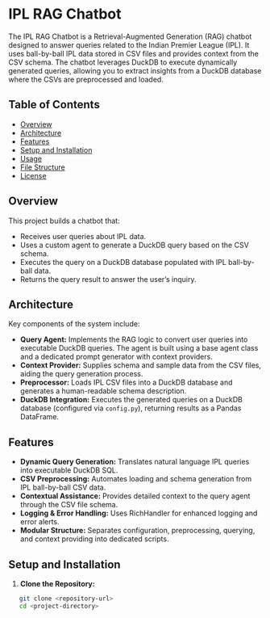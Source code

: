 # IPL RAG Chatbot

The IPL RAG Chatbot is a Retrieval-Augmented Generation (RAG) chatbot designed to answer queries related to the Indian Premier League (IPL). It uses ball-by-ball IPL data stored in CSV files and provides context from the CSV schema. The chatbot leverages DuckDB to execute dynamically generated queries, allowing you to extract insights from a DuckDB database where the CSVs are preprocessed and loaded.

## Table of Contents

- [Overview](#overview)
- [Architecture](#architecture)
- [Features](#features)
- [Setup and Installation](#setup-and-installation)
- [Usage](#usage)
- [File Structure](#file-structure)
- [License](#license)

## Overview

This project builds a chatbot that:
- Receives user queries about IPL data.
- Uses a custom agent to generate a DuckDB query based on the CSV schema.
- Executes the query on a DuckDB database populated with IPL ball-by-ball data.
- Returns the query result to answer the user’s inquiry.

## Architecture

Key components of the system include:

- **Query Agent:** Implements the RAG logic to convert user queries into executable DuckDB queries. The agent is built using a base agent class and a dedicated prompt generator with context providers.
- **Context Provider:** Supplies schema and sample data from the CSV files, aiding the query generation process.
- **Preprocessor:** Loads IPL CSV files into a DuckDB database and generates a human-readable schema description.
- **DuckDB Integration:** Executes the generated queries on a DuckDB database (configured via `config.py`), returning results as a Pandas DataFrame.

## Features

- **Dynamic Query Generation:** Translates natural language IPL queries into executable DuckDB SQL.
- **CSV Preprocessing:** Automates loading and schema generation from IPL ball-by-ball CSV data.
- **Contextual Assistance:** Provides detailed context to the query agent through the CSV file schema.
- **Logging & Error Handling:** Uses RichHandler for enhanced logging and error alerts.
- **Modular Structure:** Separates configuration, preprocessing, querying, and context providing into dedicated scripts.

## Setup and Installation

1. **Clone the Repository:**
```bash
   git clone <repository-url>
   cd <project-directory>
